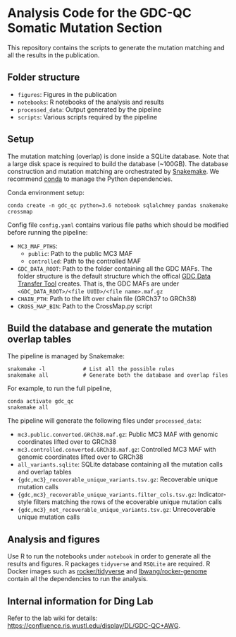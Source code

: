 # Analysis Code for the GDC-QC Somatic Mutation Section
This repository contains the scripts to generate the mutation matching and all the results in the publication.


## Folder structure
- `figures`: Figures in the publication
- `notebooks`: R notebooks of the analysis and results 
- `processed_data`: Output generated by the pipeline
- `scripts`: Various scripts required by the pipeline


## Setup
The mutation matching (overlap) is done inside a SQLite database. Note that a large disk space is required to build the database (~100GB). The database construction and mutation matching are orchestrated by [Snakemake]. We recommend [conda] to manage the Python dependencies.

Conda environment setup:

    conda create -n gdc_qc python=3.6 notebook sqlalchmey pandas snakemake crossmap

Config file `config.yaml` contains various file paths which should be modified before running the pipeline:

- `MC3_MAF_PTHS`: 
    - `public`: Path to the public MC3 MAF
    - `controlled`: Path to the controlled MAF
- `GDC_DATA_ROOT`: Path to the folder containing all the GDC MAFs. The folder structure is the default structure which the offical [GDC Data Transfer Tool][gdc-client] creates. That is, the GDC MAFs are under `<GDC_DATA_ROOT>/<file UUID>/<file name>.maf.gz`
- `CHAIN_PTH`: Path to the lift over chain file (GRCh37 to GRCh38)
- `CROSS_MAP_BIN`:  Path to the CrossMap.py script


## Build the database and generate the mutation overlap tables
The pipeline is managed by Snakemake:

    snakemake -l            # List all the possible rules
    snakemake all           # Generate both the database and overlap files

For example, to run the full pipeline, 

    conda activate gdc_qc
    snakemake all

The pipeline will generate the following files under `processed_data`:

- `mc3.public.converted.GRCh38.maf.gz`: Public MC3 MAF with genomic coordinates lifted over to GRCh38
- `mc3.controlled.converted.GRCh38.maf.gz`: Controlled MC3 MAF with genomic coordinates lifted over to GRCh38
- `all_variants.sqlite`: SQLite database containing all the mutation calls and overlap tables
- `{gdc,mc3}_recoverable_unique_variants.tsv.gz`: Recoverable unique mutation calls
- `{gdc,mc3}_recoverable_unique_variants.filter_cols.tsv.gz`: Indicator-style filters matching the rows of the ecoverable unique mutation calls
- `{gdc,mc3}_not_recoverable_unique_variants.tsv.gz`: Unrecoverable unique mutation calls

[Snakemake]: https://snakemake.readthedocs.io/en/stable/
[conda]: https://conda.io/docs/
[gdc-client]: https://gdc.cancer.gov/access-data/gdc-data-transfer-tool


## Analysis and figures
Use R to run the notebooks under `notebook` in order to generate all the results and figures. R packages `tidyverse` and `RSQLite` are required. R Docker images such as [rocker/tidyverse] and [lbwang/rocker-genome] contain all the dependencies to run the analysis.

[rocker/tidyverse]: https://hub.docker.com/r/rocker/tidyverse
[lbwang/rocker-genome]: https://hub.docker.com/r/lbwang/rocker-genome


## Internal information for Ding Lab
Refer to the lab wiki for details: <https://confluence.ris.wustl.edu/display/DL/GDC-QC+AWG>.
